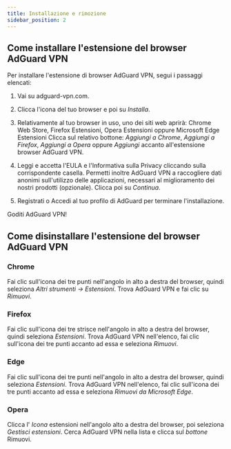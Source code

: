 ```yaml
---
title: Installazione e rimozione
sidebar_position: 2
---
```


## Come installare l'estensione del browser AdGuard VPN

Per installare l'estensione di browser AdGuard VPN, segui i passaggi elencati:

1. Vai su <zero>adguard-vpn.com</zero>.

2. Clicca l'icona del tuo browser e poi su *Installa*.

3. Relativamente al tuo browser in uso, uno dei siti web aprirà: Chrome Web Store, Firefox Estensioni, Opera Estensioni oppure Microsoft Edge Estensioni Clicca sul relativo bottone: *Aggiungi a Chrome*, *Aggiungi a Firefox*, *Aggiungi a Opera* oppure *Aggiungi* accanto all'estensione browser AdGuard VPN.

4. Leggi e accetta l'EULA e l'Informativa sulla Privacy cliccando sulla corrispondente casella. Permetti inoltre AdGuard VPN a raccogliere dati anonimi sull'utilizzo delle applicazioni, necessari al miglioramento dei nostri prodotti (opzionale). Clicca poi su *Continua*.

5. Registrati o Accedi al tuo profilo di AdGuard per terminare l'installazione.

Goditi AdGuard VPN!

## Come disinstallare l'estensione del browser AdGuard VPN

### Chrome

Fai clic sull'icona dei tre punti nell'angolo in alto a destra del browser, quindi seleziona *Altri strumenti → Estensioni*. Trova AdGuard VPN e fai clic su *Rimuovi*.

### Firefox

Fai clic sull'icona dei tre strisce nell'angolo in alto a destra del browser, quindi seleziona *Estensioni*. Trova AdGuard VPN nell'elenco, fai clic sull'icona dei tre punti accanto ad essa e seleziona *Rimuovi*.

### Edge

Fai clic sull'icona dei tre punti nell'angolo in alto a destra del browser, quindi seleziona *Estensioni*. Trova AdGuard VPN nell'elenco, fai clic sull'icona dei tre punti accanto ad essa e seleziona *Rimuovi da Microsoft Edge*.

### Opera

Clicca l' *Icona* estensioni nell'angolo alto a destra del browser, poi seleziona *Gestisci estensioni*. Cerca AdGuard VPN nella lista e clicca sul *bottone* Rimuovi.
